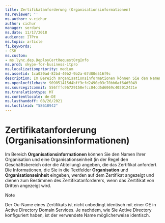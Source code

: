 ```yaml
---
title: Zertifikatanforderung (Organisationsinformationen)
ms.reviewer: ''
ms.author: v-cichur
author: cichur
manager: serdars
ms.date: 11/17/2018
audience: ITPro
ms.topic: article
f1.keywords:
- CSH
ms.custom:
- ms.lync.dep.DeployCertRequestOrgInfo
ms.prod: skype-for-business-itpro
ms.localizationpriority: medium
ms.assetid: 1ca030ad-82bd-40b2-9b2a-67d80e516f9c
description: Im Bereich Organisationsinformationen können Sie den Namen Ihrer Organisation und eine Organisationseinheit (in der Regel den Geschäftsbereich oder die Abteilung) angeben, die das Zertifikat anfordert. Die Informationen, die Sie in die Textfelder Organisation und Organisationseinheit eingeben, werden auf dem Zertifikat angezeigt und dienen zum Bestimmen des Zertifikatanforderers, wenn das Zertifikat von Dritten angezeigt wird.
ms.openlocfilehash: 909051415d4bff3cfd2490e03c70bb6af64d5049
ms.sourcegitcommit: 556fffc96729150efcc04cd5d6069c402012421e
ms.translationtype: MT
ms.contentlocale: de-DE
ms.lasthandoff: 08/26/2021
ms.locfileid: "58610942"
---
```

# <a name="certificate-request-organization-information"></a>Zertifikatanforderung (Organisationsinformationen)
 
Im Bereich **Organisationsinformationen** können Sie den Namen Ihrer Organisation und eine Organisationseinheit (in der Regel den Geschäftsbereich oder die Abteilung) angeben, die das Zertifikat anfordert. Die Informationen, die Sie in die Textfelder **Organisation** und **Organisationseinheit** eingeben, werden auf dem Zertifikat angezeigt und dienen zum Bestimmen des Zertifikatanforderers, wenn das Zertifikat von Dritten angezeigt wird.
  
> [!NOTE]
> Der Ou-Name eines Zertifikats ist nicht unbedingt identisch mit einer OE in Active Directory Domain Services. Je nachdem, wie Sie Active Directory konfiguriert haben, ist der verwendete Name möglicherweise identisch. 
  

